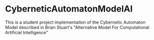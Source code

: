 # CyberneticAutomatonModelAI
This is a student project implementation of the Cybernetic Automaton Model described in Brian Stuart's "Alternative Model For Computational Artificial Intelligence"
